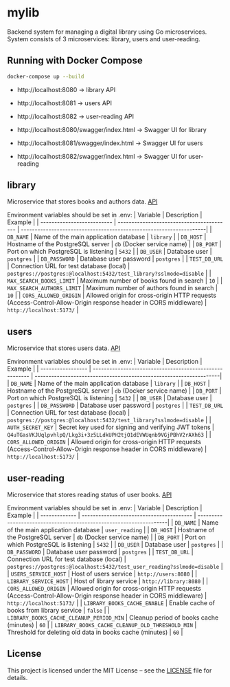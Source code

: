 # mylib

Backend system for managing a digital library using Go microservices. System consists of 3 microservices: library, users and user-reading.


## Running with Docker Compose

```bash
docker-compose up --build
```

- http://localhost:8080 → library API

- http://localhost:8081 → users API

- http://localhost:8082 → user-reading API

- http://localhost:8080/swagger/index.html → Swagger UI for library

- http://localhost:8081/swagger/index.html → Swagger UI for users

- http://localhost:8082/swagger/index.html → Swagger UI for user-reading


## library
Microservice that stores books and authors data. [API](./library/README.md)

Environment variables should be set in .env:
| Variable                   | Description                               | Example                                                            |
| -------------------------- | ----------------------------------------- | -------------------------------------------------------------------|
| `DB_NAME`                  | Name of the main application database     | `library`                                                          |
| `DB_HOST`                  | Hostname of the PostgreSQL server         | `db` (Docker service name)                                         |
| `DB_PORT`                  | Port on which PostgreSQL is listening     | `5432`                                                             |
| `DB_USER`                  | Database user                             | `postgres`                                                         |
| `DB_PASSWORD`              | Database user password                    | `postgres`                                                         |
| `TEST_DB_URL`              | Connection URL for test database (local)  | `postgres://postgres:@localhost:5432/test_library?sslmode=disable` |
| `MAX_SEARCH_BOOKS_LIMIT`   | Maximum number of books found in search   | `10`                                                               |
| `MAX_SEARCH_AUTHORS_LIMIT` | Maximum number of authors found in search | `10`                                                               |
| `CORS_ALLOWED_ORIGIN`      | Allowed origin for cross-origin HTTP requests (Access-Control-Allow-Origin response header in CORS middleware) | `http://localhost:5173/` |


## users
Microservice that stores users data. [API](./users/README.md)

Environment variables should be set in .env:
| Variable          | Description                                             | Example                                                            |
| ----------------- | ------------------------------------------------------- | -------------------------------------------------------------------|
| `DB_NAME`         | Name of the main application database                   | `library`                                                          |
| `DB_HOST`         | Hostname of the PostgreSQL server                       | `db` (Docker service name)                                         |
| `DB_PORT`         | Port on which PostgreSQL is listening                   | `5432`                                                             |
| `DB_USER`         | Database user                                           | `postgres`                                                         |
| `DB_PASSWORD`     | Database user password                                  | `postgres`                                                         |
| `TEST_DB_URL`     | Connection URL for test database (local)                | `postgres://postgres:@localhost:5432/test_library?sslmode=disable` |
| `AUTH_SECRET_KEY` | Secret key used for signing and verifying JWT tokens    | `Q4uTGasVKJUqlpvhlpQ/Lkg3i+3z5LLdkUPH2tjO1dEVWUqnb9VGjPBhV2rAXh63` |
| `CORS_ALLOWED_ORIGIN`      | Allowed origin for cross-origin HTTP requests (Access-Control-Allow-Origin response header in CORS middleware) | `http://localhost:5173/` |

## user-reading
Microservice that stores reading status of user books. [API](./user-reading/README.md)

Environment variables should be set in .env:
| Variable      | Description                              | Example                                                            |
| ------------- | ---------------------------------------- | -------------------------------------------------------------------|
| `DB_NAME`     | Name of the main application database    | `user_reading`                                                          |
| `DB_HOST`     | Hostname of the PostgreSQL server        | `db` (Docker service name)                                         |
| `DB_PORT`     | Port on which PostgreSQL is listening    | `5432`                                                             |
| `DB_USER`     | Database user                            | `postgres`                                                         |
| `DB_PASSWORD` | Database user password                   | `postgres`                                                         |
| `TEST_DB_URL` | Connection URL for test database (local) | `postgres://postgres:@localhost:5432/test_user_reading?sslmode=disable` |
| `USERS_SERVICE_HOST` | Host of users service | `http://users:8080` |
| `LIBRARY_SERVICE_HOST` | Host of library service | `http://library:8080` |
| `CORS_ALLOWED_ORIGIN`      | Allowed origin for cross-origin HTTP requests (Access-Control-Allow-Origin response header in CORS middleware) | `http://localhost:5173/` |
| `LIBRARY_BOOKS_CACHE_ENABLE` | Enable cache of books from library service | `false` |
| `LIBRARY_BOOKS_CACHE_CLEANUP_PERIOD_MIN` | Cleanup period of books cache (minutes) | `60` |
| `LIBRARY_BOOKS_CACHE_CLEANUP_OLD_THRESHOLD_MIN` | Threshold for deleting old data in books cache (minutes) | `60` |


## License

This project is licensed under the MIT License – see the [LICENSE](./LICENSE) file for details.